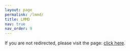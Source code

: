 ```yaml
---
layout: page
permalink: /lmmd/
title: LMMD
nav: true
nav_order: 9
---
```


<html lang="en">
<head>
    <meta charset="UTF-8">
    <title>Redirecting...</title>
    <script type="text/javascript">
        window.location.href = "http://lmmd.ecust.edu.cn/";
    </script>
</head>
<body>
    <p>If you are not redirected, please visit the page: <a href="http://lmmd.ecust.edu.cn/" target="_blank">click here</a>.</p>
</body>
</html>